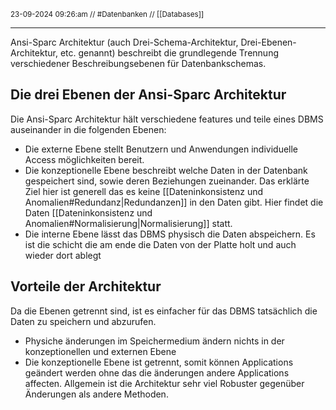 <sub class="descriptionSection">23-09-2024 09:26:am // #Datenbanken  // [[Databases]]</sub>
____
Ansi-Sparc Architektur (auch Drei-Schema-Architektur, Drei-Ebenen-Architektur, etc. genannt) beschreibt die grundlegende Trennung verschiedener Beschreibungsebenen für Datenbankschemas.
## Die drei Ebenen der Ansi-Sparc Architektur
Die Ansi-Sparc Architektur hält verschiedene features und teile eines DBMS auseinander in die folgenden Ebenen:
- Die externe Ebene stellt Benutzern und Anwendungen individuelle Access möglichkeiten bereit.
- Die konzeptionelle Ebene beschreibt welche Daten in der Datenbank gespeichert sind, sowie deren Beziehungen zueinander. Das erklärte Ziel hier ist generell das es keine [[Dateninkonsistenz und Anomalien#Redundanz|Redundanzen]] in den Daten gibt. Hier findet die Daten [[Dateninkonsistenz und Anomalien#Normalisierung|Normalisierung]] statt.
- Die interne Ebene lässt das DBMS physisch die Daten abspeichern. Es ist die schicht die am ende die Daten von der Platte holt und auch wieder dort ablegt
## Vorteile der Architektur
Da die Ebenen getrennt sind, ist es einfacher für das DBMS tatsächlich die Daten zu speichern und abzurufen. 
- Physiche änderungen im Speichermedium ändern nichts in der konzeptionellen und externen Ebene
- Die konzeptionelle Ebene ist getrennt, somit können Applications geändert werden ohne das die änderungen andere Applications affecten.
Allgemein ist die Architektur sehr viel Robuster gegenüber Änderungen als andere Methoden.